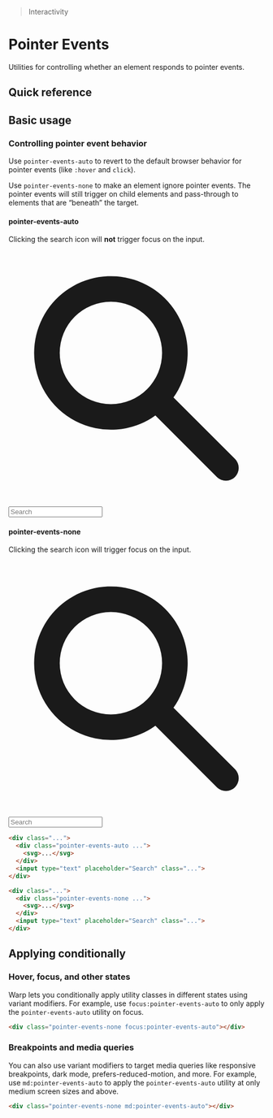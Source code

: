 > Interactivity

# Pointer Events

Utilities for controlling whether an element responds to pointer events.

## Quick reference

<qr-table />

## Basic usage

### Controlling pointer event behavior
Use `pointer-events-auto` to revert to the default browser behavior for pointer events (like `:hover` and `click`).

Use `pointer-events-none` to make an element ignore pointer events. The pointer events will still trigger on child elements and pass-through to elements that are “beneath” the target.

<example-container>
  <div class="grid grid-cols-1 sm:grid-cols-2 gap-32">
    <div class="flex flex-col">
      <h4 class="ex-heading">pointer-events-auto</h4>
      <p>Clicking the search icon will <strong>not</strong> trigger focus on the input.</p>
      <div class="relative rounded-8 pd-shadow-lg w-full">
        <div class="absolute inset-y-0 left-0 pl-8 flex items-center pointer-events-auto">
          <svg class="absolute pd-text-slate-400 h-20 w-20" viewBox="0 0 20 20" fill="currentColor">
            <path fill-rule="evenodd" d="M8 4a4 4 0 100 8 4 4 0 000-8zM2 8a6 6 0 1110.89 3.476l4.817 4.817a1 1 0 01-1.414 1.414l-4.816-4.816A6 6 0 012 8z" clip-rule="evenodd"></path>
          </svg>
        </div>
        <input type="text" placeholder="Search" class="pd-font-sans block pd-text-sm w-full pl-32 py-8 px-6 border s-border rounded">
      </div>
    </div>
    <div class="flex flex-col">
      <h4 class="ex-heading">pointer-events-none</h4>
      <p>Clicking the search icon will trigger focus on the input.</p>
      <div class="relative rounded-8 pd-shadow-lg w-full">
        <div class="absolute inset-y-0 left-0 pl-8 flex items-center pointer-events-none">
          <svg class="absolute pd-text-slate-400 h-20 w-20" viewBox="0 0 20 20" fill="currentColor">
            <path fill-rule="evenodd" d="M8 4a4 4 0 100 8 4 4 0 000-8zM2 8a6 6 0 1110.89 3.476l4.817 4.817a1 1 0 01-1.414 1.414l-4.816-4.816A6 6 0 012 8z" clip-rule="evenodd"></path>
          </svg>
        </div>
        <input type="text" placeholder="Search" class="pd-font-sans block pd-text-sm w-full pl-32 py-8 px-6 border s-border rounded">
      </div>
    </div>
  </div>
</example-container>

```html
<div class="...">
  <div class="pointer-events-auto ...">
    <svg>...</svg>
  </div>
  <input type="text" placeholder="Search" class="...">
</div>

<div class="...">
  <div class="pointer-events-none ...">
    <svg>...</svg>
  </div>
  <input type="text" placeholder="Search" class="...">
</div>
```

## Applying conditionally

### Hover, focus, and other states
Warp lets you conditionally apply utility classes in different states using variant modifiers.
For example, use `focus:pointer-events-auto` to only apply the `pointer-events-auto` utility on focus.

```html
<div class="pointer-events-none focus:pointer-events-auto"></div>
```

### Breakpoints and media queries
You can also use variant modifiers to target media queries like responsive breakpoints, dark mode, prefers-reduced-motion, and more.
For example, use `md:pointer-events-auto` to apply the `pointer-events-auto` utility at only medium screen sizes and above.

```html
<div class="pointer-events-none md:pointer-events-auto"></div>
```

